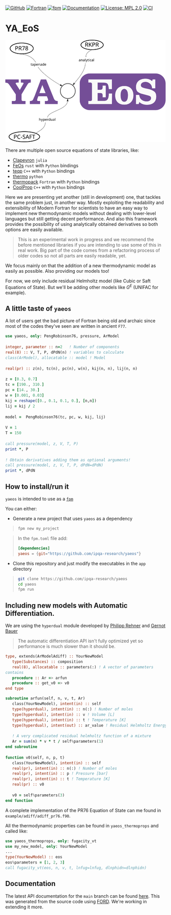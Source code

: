 [![GitHub](https://img.shields.io/badge/GitHub-fedebenelli-blue.svg?style=social&logo=github)](https://github.com/fedebenelli)
[![Fortran](https://img.shields.io/badge/Fortran-734f96?logo=fortran&style=flat)](https://fortran-lang.org)
[![fpm](https://img.shields.io/badge/fpm-Fortran_package_manager-734f96)](https://fpm.fortran-lang.org)
[![Documentation](https://img.shields.io/badge/ford-Documentation%20-blueviolet.svg)](https://fedebenelli.github.io/yaeos/)
[![License: MPL 2.0](https://img.shields.io/badge/License-MPL_2.0-brightgreen.svg)](https://github.com/fedebenelli/yaeos/blob/main/LICENSE)
[![CI](https://github.com/fedebenelli/yaeos/actions/workflows/CI.yml/badge.svg)](https://github.com/fedebenelli/yaeos/actions/workflows/CI.yml)

# YA_EoS

![logo](doc/media/logo.png)

There are multiple open source equations of state libraries, like:

- [Clapeyron](https://github.com/ClapeyronThermo/Clapeyron.jl) `julia`
- [FeOs](https://github.com/feos-org/feos) `rust` with `Python` bindings
- [teqp](https://github.com/usnistgov/teqp) `C++` with `Python` bindings
- [thermo](https://github.com/CalebBell/thermo) `python`
- [thermopack](https://github.com/thermotools/thermopack) `Fortran` with `Python` bindings
- [CoolProp](https://github.com/CoolProp/CoolProp) `C++` with `Python` bindings

Here we are presenting yet another (still in development) one, that tackles the
same problem just, in another way. Mostly exploiting the readability and
extensibility of Modern Fortran for scientists to have an easy way to implement
new thermodynamic models without dealing with lower-level languages but still
getting decent performance.
And also this framework provides the possibility of using analytically obtained
derivatives so both options are easily available.

> This is an experimental work in progress and we recommend the before
> mentioned libraries if you are intending to use some of this in real work.
> Big part of the code comes from a refactoring process of older codes so
> not all parts are easily readable, yet.

We focus mainly on that the addition of a new thermodynamic model as easily as
possible. Also providing our models too!

For now, we only include residual Helmholtz model (like Cubic or Saft Equations
of State). But we'll be adding other models like $G^E$ (UNIFAC for example).

## A little taste of `yaeos`
A lot of users get the bad picture of Fortran being old and archaic since most
of the codes they've seen are written in ancient `F77`.

```fortran
use yaeos, only: PengRobinson76, pressure, ArModel

integer, parameter :: n=2   ! Number of components
real(8) :: V, T, P, dPdN(n) ! variables to calculate
class(ArModel), allocatable :: model ! Model

real(pr) :: z(n), tc(n), pc(n), w(n), kij(n, n), lij(n, n)

z = [0.3, 0.7]
tc = [190., 310.]
pc = [14., 30.]
w = [0.001, 0.03]
kij = reshape([0., 0.1, 0.1, 0.], [n,n])
lij = kij / 2 

model =  PengRobinson76(tc, pc, w, kij, lij)

V = 1
T = 150

call pressure(model, z, V, T, P)
print *, P

! Obtain derivatives adding them as optional arguments! 
call pressure(model, z, V, T, P, dPdN=dPdN)
print *, dPdN
```

## How to install/run it
`yaeos` is intended to use as a [`fpm`](fpm.fortran-lang.org)

You can either:

- Generate a new project that uses `yaeos` as a dependency

>  ```bash
>  fpm new my_project
>  ```

> In the `fpm.toml` file add:
> ```toml
> [dependencies]
> yaeos = {git="https://github.com/ipqa-research/yaeos"}
> ```

- Clone this repository and just modify the executables in the `app` directory

> ```bash
> git clone https://github.com/ipqa-research/yaeos
> cd yaeos
> fpm run
> ```


## Including new models with Automatic Differentiation.
We are using the `hyperdual` module developed by [Philipp Rehner](https://github.com/prehner) and [Gernot Bauer](https://github.com/g-bauer)

> The automatic differentiation API isn't fully optimized yet so performance is
> much slower than it should be.

```fortran
type, extends(ArModelAdiff) :: YourNewModel
   type(Substances) :: composition
   real(8), allocatable :: parameters(:) ! A vector of parameters
contains
   procedure :: Ar => arfun
   procedure :: get_v0 => v0
end type
```

```fortran
subroutine arfun(self, n, v, t, Ar)
   class(YourNewModel), intent(in) :: self
   type(hyperdual), intent(in) :: n(:) ! Number of moles
   type(hyperdual), intent(in) :: v ! Volume [L]
   type(hyperdual), intent(in) :: t ! Temperature [K]
   type(hyperdual), intent(out) :: ar_value ! Residual Helmholtz Energy

   ! A very complicated residual helmholtz function of a mixture
   Ar = sum(n) * v * t / self%parameters(1)
end subroutine

function v0(self, n, p, t)
   class(YourNewModel), intent(in) :: self
   real(pr), intent(in) :: n(:) ! Number of moles
   real(pr), intent(in) :: p ! Pressure [bar]
   real(pr), intent(in) :: t ! Temperature [K]
   real(pr) :: v0

   v0 = self%parameters(3)
end function
```

A complete implementation of the PR76 Equation of State can me found in
`example/adiff/adiff_pr76.f90`.

All the thermodynamic properties can be found in `yaeos_thermoprops` and called
like:

```fortran
use yaeos_thermoprops, only: fugacity_vt
use my_new_model, only: YourNewModel
...
type(YourNewModel) :: eos
eos%parameters = [1, 2, 3]
call fugacity_vt(eos, n, v, t, lnfug=lnfug, dlnphidn=dlnphidn)
```

## Documentation
The latest API documentation for the `main` branch can be found
[here](https://ipqa-research.github.io/yaeos). This was generated from the source
code using [FORD](https://github.com/Fortran-FOSS-Programmers/ford). We're
working in extending it more.